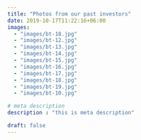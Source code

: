 ```yaml
---
title: "Photos from our past investors"
date: 2019-10-17T11:22:16+06:00
images: 
  - "images/bt-18.jpg"
  - "images/bt-12.jpg"
  - "images/bt-13.jpg"
  - "images/bt-14.jpg"
  - "images/bt-15.jpg"
  - "images/bt-16.jpg"
  - "images/bt-17.jpg"
  - "images/bt-18.jpg"
  - "images/bt-19.jpg"
  - "images/bt-10.jpg"

# meta description
description : "this is meta description"

draft: false
---
```

